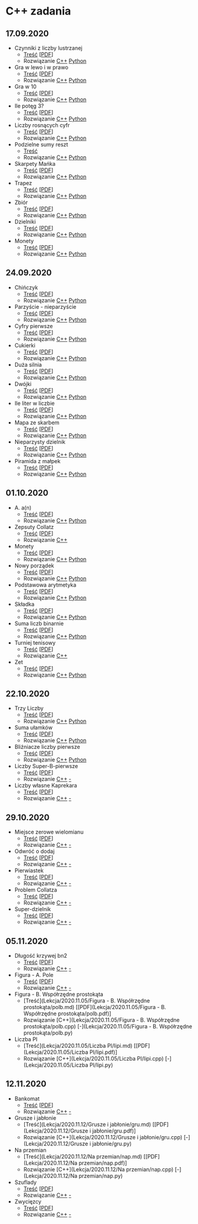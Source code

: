 # C++ zadania
## 17.09.2020
* Czynniki z liczby lustrzanej
  * [Treść](Lekcja/2020.09.17/Czynniki_z_liczby_lustrzanej/cpl.md) \[[PDF](Lekcja/2020.09.17/Czynniki_z_liczby_lustrzanej/cpl.pdf)\]
  * Rozwiązanie
    [C++](Lekcja/2020.09.17/Czynniki_z_liczby_lustrzanej/cpl.cpp)
    [Python](Lekcja/2020.09.17/Czynniki_z_liczby_lustrzanej/cpl.py)
* Gra w lewo i w prawo
  * [Treść](Lekcja/2020.09.17/Gra_w_lewo_i_w_prawo/glp.md) \[[PDF](Lekcja/2020.09.17/Gra_w_lewo_i_w_prawo/glp.pdf)\]
  * Rozwiązanie
    [C++](Lekcja/2020.09.17/Gra_w_lewo_i_w_prawo/glp.cpp)
    [Python](Lekcja/2020.09.17/Gra_w_lewo_i_w_prawo/glp.py)
* Gra w 10
  * [Treść](Lekcja/2020.09.17/Gra_w_10/gwd.md) \[[PDF](Lekcja/2020.09.17/Gra_w_10/gwd.pdf)\]
  * Rozwiązanie
    [C++](Lekcja/2020.09.17/Gra_w_10/gwd.cpp)
    [Python](Lekcja/2020.09.17/Gra_w_10/gwd.py)
* Ile potęg 3?
  * [Treść](Lekcja/2020.09.17/Ile_potęg_3/ilt.md) \[[PDF](Lekcja/2020.09.17/Ile_potęg_3/ilt.pdf)\]
  * Rozwiązanie
    [C++](Lekcja/2020.09.17/Ile_potęg_3/ilt.cpp)
    [Python](Lekcja/2020.09.17/Ile_potęg_3/ilt.py)
* Liczby rosnących cyfr
  * [Treść](Lekcja/2020.09.17/Liczby_rosnących_cyfr/lrc.md) \[[PDF](Lekcja/2020.09.17/Liczby_rosnących_cyfr/lrc.pdf)\]
  * Rozwiązanie
    [C++](Lekcja/2020.09.17/Liczby_rosnących_cyfr/lrc.cpp)
    [Python](Lekcja/2020.09.17/Liczby_rosnących_cyfr/lrc.py)
* Podzielne sumy reszt
  * [Treść](Lekcja/2020.09.17/Podzielne_sumy_reszt/psr.md)
  * Rozwiązanie
    [C++](Lekcja/2020.09.17/Podzielne_sumy_reszt/psr.cpp)
    [Python](Lekcja/2020.09.17/Podzielne_sumy_reszt/psr.py)
* Skarpety Mańka
  * [Treść](Lekcja/2020.09.17/Skarpety_Mańka/sma.md) \[[PDF](Lekcja/2020.09.17/Skarpety_Mańka/sma.pdf)\]
  * Rozwiązanie
    [C++](Lekcja/2020.09.17/Skarpety_Mańka/sma.cpp)
    [Python](Lekcja/2020.09.17/Skarpety_Mańka/sma.py)
* Trapez
  * [Treść](Lekcja/2020.09.17/Trapez/tra.md) \[[PDF](Lekcja/2020.09.17/Trapez/tra.pdf)\]
  * Rozwiązanie
    [C++](Lekcja/2020.09.17/Trapez/tra.cpp)
    [Python](Lekcja/2020.09.17/Trapez/tra.py)
* Zbiór
  * [Treść](Lekcja/2020.09.17/Zbiór/zbi.md) \[[PDF](Lekcja/2020.09.17/Zbiór/zbi.pdf)\]
  * Rozwiązanie
    [C++](Lekcja/2020.09.17/Zbiór/zbi.cpp)
    [Python](Lekcja/2020.09.17/Zbiór/zbi.py)
* Dzielniki
  * [Treść](Lekcja/2020.09.17/Dzielniki/dzie.md) \[[PDF](Lekcja/2020.09.17/Dzielniki/dzie.pdf)\]
  * Rozwiązanie
    [C++](Lekcja/2020.09.17/Dzielniki/dzie.cpp)
    [Python](Lekcja/2020.09.17/Dzielniki/dzie.py)
* Monety
  * [Treść](Lekcja/2020.09.17/Monety/mon.md) \[[PDF](Lekcja/2020.09.17/Monety/mon.pdf)\]
  * Rozwiązanie
    [C++](Lekcja/2020.09.17/Monety/mon.cpp)
    [Python](Lekcja/2020.09.17/Monety/mon.py)

## 24.09.2020
* Chińczyk
  * [Treść](Lekcja/2020.09.24/Chińczyk/chi.md) \[[PDF](Lekcja/2020.09.24/Chińczyk/chi.pdf)\]
  * Rozwiązanie
    [C++](Lekcja/2020.09.24/Chińczyk/chi.cpp)
    [Python](Lekcja/2020.09.24/Chińczyk/chi.py)
* Parzyście - nieparzyście
  * [Treść](Lekcja/2020.09.24/Parzyście_-_nieparzyście/cpn.md) \[[PDF](Lekcja/2020.09.24/Parzyście_-_nieparzyście/cpn.pdf)\]
  * Rozwiązanie
    [C++](Lekcja/2020.09.24/Parzyście_-_nieparzyście/cpn.cpp)
    [Python](Lekcja/2020.09.24/Parzyście_-_nieparzyście/cpn.py)
* Cyfry pierwsze
  * [Treść](Lekcja/2020.09.24/Cyfry_pierwsze/cpw.md) \[[PDF](Lekcja/2020.09.24/Cyfry_pierwsze/cpw.pdf)\]
  * Rozwiązanie
    [C++](Lekcja/2020.09.24/Cyfry_pierwsze/cpw.cpp)
    [Python](Lekcja/2020.09.24/Cyfry_pierwsze/cpw.py)
* Cukierki
  * [Treść](Lekcja/2020.09.24/Cukierki/cuk.md) \[[PDF](Lekcja/2020.09.24/Cukierki/cuk.pdf)\]
  * Rozwiązanie
  [C++](Lekcja/2020.09.24/Cukierki/cuk.cpp)
  [Python](Lekcja/2020.09.24/Cukierki/cuk.py)
* Duża silnia
  * [Treść](Lekcja/2020.09.24/Duża_silnia/dsi.md) \[[PDF](Lekcja/2020.09.24/Duża_silnia/dsi.pdf)\]
  * Rozwiązanie
  [C++](Lekcja/2020.09.24/Duża_silnia/dsi.cpp)
  [Python](Lekcja/2020.09.24/Duża_silnia/dsi.py)
* Dwójki
  * [Treść](Lekcja/2020.09.24/Dwójki/dwo.md) \[[PDF](Lekcja/2020.09.24/Dwójki/dwo.pdf)\]
  * Rozwiązanie
    [C++](Lekcja/2020.09.24/Dwójki/dwo.cpp)
    [Python](Lekcja/2020.09.24/Dwójki/dwo.py)
* Ile liter w liczbie
  * [Treść](Lekcja/2020.09.24/Ile_liter_w_liczbie/ilit.md) \[[PDF](Lekcja/2020.09.24/Ile_liter_w_liczbie/ilit.pdf)\]
  * Rozwiązanie
    [C++](Lekcja/2020.09.24/Ile_liter_w_liczbie/ilit.cpp)
    [Python](Lekcja/2020.09.24/Ile_liter_w_liczbie/ilit.py)
* Mapa ze skarbem
  * [Treść](Lekcja/2020.09.24/Mapa_ze_skarbem/mzs.md) \[[PDF](Lekcja/2020.09.24/Mapa_ze_skarbem/mzs.pdf)\]
  * Rozwiązanie
    [C++](Lekcja/2020.09.24/Mapa_ze_skarbem/mzs.cpp)
    [Python](Lekcja/2020.09.24/Mapa_ze_skarbem/mzs.py)
* Nieparzysty dzielnik
  * [Treść](Lekcja/2020.09.24/Nieparzysty_dzielnik/npd.md) \[[PDF](Lekcja/2020.09.24/Nieparzysty_dzielnik/npd.pdf)\]
  * Rozwiązanie
    [C++](Lekcja/2020.09.24/Nieparzysty_dzielnik/npd.cpp)
    [Python](Lekcja/2020.09.24/Nieparzysty_dzielnik/npd.py)
* Piramida z małpek
  * [Treść](Lekcja/2020.09.24/Piramida_z_małpek/pzm.md) \[[PDF](Lekcja/2020.09.24/Piramida_z_małpek/pzm.pdf)\]
  * Rozwiązanie
    [C++](Lekcja/2020.09.24/Piramida_z_małpek/pzm.cpp)
    [Python](Lekcja/2020.09.24/Piramida_z_małpek/pzm.py)

## 01.10.2020
* A. a(n)
  * [Treść](Lekcja/2020.10.01/A/a.md) \[[PDF](Lekcja/2020.10.01/A/a.pdf)\]
  * Rozwiązanie
    [C++](Lekcja/2020.10.01/A/a.cpp)
    [Python](Lekcja/2020.10.01/A/a.cpp)
* Zepsuty Collatz
  * [Treść](Lekcja/2020.10.01/Zepsuty_Collatz/col.md) \[[PDF](Lekcja/2020.10.01/Zepsuty_Collatz/col.pdf)\]
  * Rozwiązanie
    [C++](Lekcja/2020.10.01/Zepsuty_Collatz/col.cpp)
* Monety
  * [Treść](Lekcja/2020.10.01/Monety/mon.md) \[[PDF](Lekcja/2020.10.01/Monety/mon.pdf)\]
  * Rozwiązanie
    [C++](Lekcja/2020.10.01/Monety/mon.cpp)
    [Python](Lekcja/2020.10.01/Monety/mon.cpp)
* Nowy porządek
  * [Treść](Lekcja/2020.10.01/Nowy_porządek/now.md) \[[PDF](Lekcja/2020.10.01/Nowy_porządek/now.pdf)\]
  * Rozwiązanie
    [C++](Lekcja/2020.10.01/Nowy_porządek/now.cpp)
    [Python](Lekcja/2020.10.01/Nowy_porządek/now.py)
* Podstawowa arytmetyka
  * [Treść](Lekcja/2020.10.01/Podstawowa_arytmetyka/pod.md) \[[PDF](Lekcja/2020.10.01/Podstawowa_arytmetyka/pod.pdf)\]
  * Rozwiązanie
    [C++](Lekcja/2020.10.01/Podstawowa_arytmetyka/pod.cpp)
    [Python](Lekcja/2020.10.01/Podstawowa_arytmetyka/pod.py)
* Składka
  * [Treść](Lekcja/2020.10.01/Składka/skl.md) \[[PDF](Lekcja/2020.10.01/Składka/skl.pdf)\]
  * Rozwiązanie
    [C++](Lekcja/2020.10.01/Składka/skl.cpp)
    [Python](Lekcja/2020.10.01/Składka/skl.py)
* Suma liczb binarnie
  * [Treść](Lekcja/2020.10.01/Suma_liczb_binarnie/smb.md) \[[PDF](Lekcja/2020.10.01/Suma_liczb_binarnie/smb.pdf)\]
  * Rozwiązanie
    [C++](Lekcja/2020.10.01/Suma_liczb_binarnie/smb.cpp)
    [Python](Lekcja/2020.10.01/Suma_liczb_binarnie/smb.py)
* Turniej tenisowy
  * [Treść](Lekcja/2020.10.01/Turniej_tenisowy/ten.md) \[[PDF](Lekcja/2020.10.01/Turniej_tenisowy/ten.pdf)\]
  * Rozwiązanie
    [C++](Lekcja/2020.10.01/Turniej_tenisowy/ten.cpp)
* Zet
  * [Treść](Lekcja/2020.10.01/Zet/zet.md) \[[PDF](Lekcja/2020.10.01/Zet/zet.pdf)\]
  * Rozwiązanie
    [C++](Lekcja/2020.10.01/Zet/zet.cpp)
    [Python](Lekcja/2020.10.01/Zet/zet.py)

## 22.10.2020
* Trzy Liczby
  * [Treść](Lekcja/2020.10.22/Trzy_liczby_rosnąco/lr.md) \[[PDF](Lekcja/2020.10.22/Trzy_liczby_rosnąco/tlr.pdf)\]
  * Rozwiązanie
    [C++](Lekcja/2020.10.22/Trzy_liczby_rosnąco/tlr.cpp)
    [Python](Lekcja/2020.10.22/Trzy_liczby_rosnąco/tlr.py)
* Suma ułamków
  * [Treść](Lekcja/2020.10.22/Suma_ułamków/ula.md) \[[PDF](Lekcja/2020.10.22/Suma_ułamków/ula.pdf)\]
  * Rozwiązanie
    [C++](Lekcja/2020.10.22/Suma_ułamków/ula.cpp)
    [Python](Lekcja/2020.10.22/Suma_ułamków/ula.py)
* Bliźniacze liczby pierwsze
  * [Treść](Lekcja/2020.10.22/Bliźniacze_liczby_pierwsze/blp.md) \[[PDF](Lekcja/2020.10.22/Bliźniacze_liczby_pierwsze/blp.pdf)\]
  * Rozwiązanie
    [C++](Lekcja/2020.10.22/Bliźniacze_liczby_pierwsze/blp.cpp)
    [Python](Lekcja/2020.10.22/Bliźniacze_liczby_pierwsze/blp.py)
* Liczby Super-B-pierwsze
  * [Treść](Lekcja/2020.10.22/Liczby_super-B-pierwsze/sbp.md) \[[PDF](Lekcja/2020.10.22/Liczby_super-B-pierwsze/sbp.pdf)\]
  * Rozwiązanie
    [C++](Lekcja/2020.10.22/Liczby_super-B-pierwsze/sbp.cpp)
    [-](Lekcja/2020.10.22/Liczby_super-B-pierwsze/sbp.py)
* Liczby własne Kaprekara
  * [Treść](Lekcja/2020.10.22/Liczby_własne_Kaprekara/kap.md) \[[PDF](Lekcja/2020.10.22/Liczby_własne_Kaprekara/kap.pdf)\]
  * Rozwiązanie
    [C++](Lekcja/2020.10.22/Liczby_własne_Kaprekara/kap.cpp)
    [-](Lekcja/2020.10.22/Liczby_własne_Kaprekara/kap.py)
    
## 29.10.2020
* Miejsce zerowe wielomianu
  * [Treść](Lekcja/2020.10.29/Miejsce_zerowe_wielomianu/mzw.md) \[[PDF](Lekcja/2020.10.29/Miejsce_zerowe_wielomianu/mzw.pdf)\]
  * Rozwiązanie
    [C++](Lekcja/2020.10.29/Miejsce_zerowe_wielomianu/mzw.cpp)
    [-](Lekcja/2020.10.29/Miejsce_zerowe_wielomianu/mzw.py)
* Odwróć o dodaj
  * [Treść](Lekcja/2020.10.29/Odwróć_i_dodaj/oid.md) \[[PDF](Lekcja/2020.10.29/Odwróć_i_dodaj/oid.pdf)\]
  * Rozwiązanie
    [C++](Lekcja/2020.10.29/Odwróć_i_dodaj/oid.cpp)
    [-](Lekcja/2020.10.29/Odwróć_i_dodaj/oid.py)
* Pierwiastek
  * [Treść](Lekcja/2020.10.29/Pierwiastek/pier.md) \[[PDF](Lekcja/2020.10.29/Pierwiastek/pier.pdf)\]
  * Rozwiązanie
    [C++](Lekcja/2020.10.29/Pierwiastek/pier.cpp)
    [-](Lekcja/2020.10.29/Pierwiastek/pier.py)
* Problem Collatza
  * [Treść](Lekcja/2020.10.29/Problem_Collatza/coll.md) \[[PDF](Lekcja/2020.10.29/Problem_Collatza/coll.pdf)\]
  * Rozwiązanie
    [C++](Lekcja/2020.10.29/Problem_Collatza/coll.cpp)
    [-](Lekcja/2020.10.29/Problem_Collatza/coll.py)
* Super-dzielnik
  * [Treść](Lekcja/2020.10.29/Super-dzielnik/sdz.md) \[[PDF](Lekcja/2020.10.29/Super-dzielnik/sdz.pdf)\]
  * Rozwiązanie
    [C++](Lekcja/2020.10.29/Super-dzielnik/sdz.cpp)
    [-](Lekcja/2020.10.29/Super-dzielnik/sdz.py)
    
## 05.11.2020
* Długość krzywej bn2
  * [Treść](Lekcja/2020.11.05/Długość_krzywej_bn2/bn2.md) \[[PDF](Lekcja/2020.11.05/Długość_krzywej_bn2/bn2.pdf)\]
  * Rozwiązanie
    [C++](Lekcja/2020.11.05/Długość_krzywej_bn2/bn2.cpp)
    [-](Lekcja/2020.11.05/Długość_krzywej_bn2/bn2.py)
* Figura - A. Pole
  * [Treść](Lekcja/2020.11.05/Figura_-_A._Pole/pola.md) \[[PDF](Lekcja/2020.11.05/Figura_-_A._Pole/pola.pdf)\]
  * Rozwiązanie
    [C++](Lekcja/2020.11.05/Figura_-_A._Pole/pola.cpp)
    [-](Lekcja/2020.11.05/Figura_-_A._Pole/pola.py)
* Figura - B. Współrzędne prostokąta
  * [Treść](Lekcja/2020.11.05/Figura - B. Współrzędne prostokąta/polb.md) \[[PDF](Lekcja/2020.11.05/Figura - B. Współrzędne prostokąta/polb.pdf)\]
  * Rozwiązanie
    [C++](Lekcja/2020.11.05/Figura - B. Współrzędne prostokąta/polb.cpp)
    [-](Lekcja/2020.11.05/Figura - B. Współrzędne prostokąta/polb.py)
* Liczba PI
  * [Treść](Lekcja/2020.11.05/Liczba PI/lipi.md) \[[PDF](Lekcja/2020.11.05/Liczba PI/lipi.pdf)\]
  * Rozwiązanie
    [C++](Lekcja/2020.11.05/Liczba PI/lipi.cpp)
    [-](Lekcja/2020.11.05/Liczba PI/lipi.py)
    
## 12.11.2020
* Bankomat
  * [Treść](Lekcja/2020.11.12/Bankomat/bank.md) \[[PDF](Lekcja/2020.11.12/Bankomat/bank.pdf)\]
  * Rozwiązanie
    [C++](Lekcja/2020.11.12/Bankomat/bank.cpp)
    [-](Lekcja/2020.11.12/Bankomat/bank.py)
* Grusze i jabłonie
  * [Treść](Lekcja/2020.11.12/Grusze i jabłonie/gru.md) \[[PDF](Lekcja/2020.11.12/Grusze i jabłonie/gru.pdf)\]
  * Rozwiązanie
    [C++](Lekcja/2020.11.12/Grusze i jabłonie/gru.cpp)
    [-](Lekcja/2020.11.12/Grusze i jabłonie/gru.py)
* Na przemian
  * [Treść](Lekcja/2020.11.12/Na przemian/nap.md) \[[PDF](Lekcja/2020.11.12/Na przemian/nap.pdf)\]
  * Rozwiązanie
    [C++](Lekcja/2020.11.12/Na przemian/nap.cpp)
    [-](Lekcja/2020.11.12/Na przemian/nap.py)
* Szuflady
  * [Treść](Lekcja/2020.11.12/Szuflady/szu.md) \[[PDF](Lekcja/2020.11.12/Szuflady/szu.pdf)\]
  * Rozwiązanie
    [C++](Lekcja/2020.11.12/Szuflady/szu.cpp)
    [-](Lekcja/2020.11.12/Szuflady/szu.py)
* Zwycięzcy
  * [Treść](Lekcja/2020.11.12/Zwycięzcy/zwy.md) \[[PDF](Lekcja/2020.11.12/Zwycięzcy/zwy.pdf)\]
  * Rozwiązanie
    [C++](Lekcja/2020.11.12/Zwycięzcy/zwy.cpp)
    [-](Lekcja/2020.11.12/Zwycięzcy/zwy.py)
